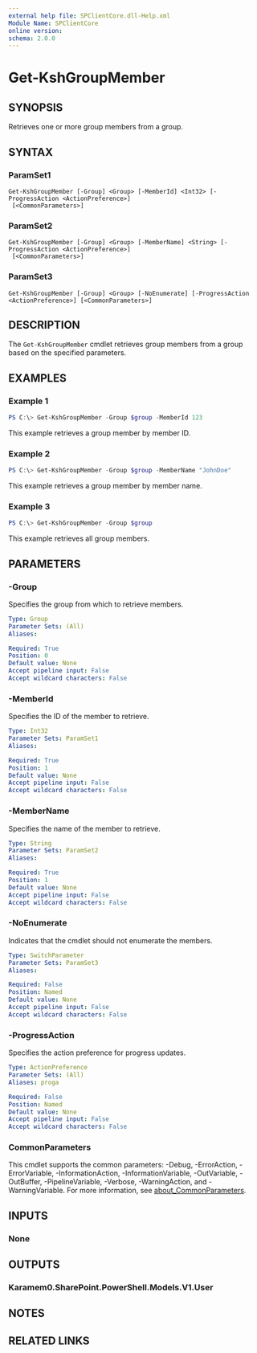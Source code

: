 ```yaml
---
external help file: SPClientCore.dll-Help.xml
Module Name: SPClientCore
online version:
schema: 2.0.0
---
```


# Get-KshGroupMember

## SYNOPSIS
Retrieves one or more group members from a group.

## SYNTAX

### ParamSet1
```
Get-KshGroupMember [-Group] <Group> [-MemberId] <Int32> [-ProgressAction <ActionPreference>]
 [<CommonParameters>]
```

### ParamSet2
```
Get-KshGroupMember [-Group] <Group> [-MemberName] <String> [-ProgressAction <ActionPreference>]
 [<CommonParameters>]
```

### ParamSet3
```
Get-KshGroupMember [-Group] <Group> [-NoEnumerate] [-ProgressAction <ActionPreference>] [<CommonParameters>]
```

## DESCRIPTION
The `Get-KshGroupMember` cmdlet retrieves group members from a group based on the specified parameters.

## EXAMPLES

### Example 1
```powershell
PS C:\> Get-KshGroupMember -Group $group -MemberId 123
```

This example retrieves a group member by member ID.

### Example 2
```powershell
PS C:\> Get-KshGroupMember -Group $group -MemberName "JohnDoe"
```

This example retrieves a group member by member name.

### Example 3
```powershell
PS C:\> Get-KshGroupMember -Group $group
```

This example retrieves all group members.

## PARAMETERS

### -Group
Specifies the group from which to retrieve members.

```yaml
Type: Group
Parameter Sets: (All)
Aliases:

Required: True
Position: 0
Default value: None
Accept pipeline input: False
Accept wildcard characters: False
```

### -MemberId
Specifies the ID of the member to retrieve.

```yaml
Type: Int32
Parameter Sets: ParamSet1
Aliases:

Required: True
Position: 1
Default value: None
Accept pipeline input: False
Accept wildcard characters: False
```

### -MemberName
Specifies the name of the member to retrieve.

```yaml
Type: String
Parameter Sets: ParamSet2
Aliases:

Required: True
Position: 1
Default value: None
Accept pipeline input: False
Accept wildcard characters: False
```

### -NoEnumerate
Indicates that the cmdlet should not enumerate the members.

```yaml
Type: SwitchParameter
Parameter Sets: ParamSet3
Aliases:

Required: False
Position: Named
Default value: None
Accept pipeline input: False
Accept wildcard characters: False
```

### -ProgressAction
Specifies the action preference for progress updates.

```yaml
Type: ActionPreference
Parameter Sets: (All)
Aliases: proga

Required: False
Position: Named
Default value: None
Accept pipeline input: False
Accept wildcard characters: False
```

### CommonParameters
This cmdlet supports the common parameters: -Debug, -ErrorAction, -ErrorVariable, -InformationAction, -InformationVariable, -OutVariable, -OutBuffer, -PipelineVariable, -Verbose, -WarningAction, and -WarningVariable. For more information, see [about_CommonParameters](http://go.microsoft.com/fwlink/?LinkID=113216).

## INPUTS

### None
## OUTPUTS

### Karamem0.SharePoint.PowerShell.Models.V1.User
## NOTES

## RELATED LINKS


